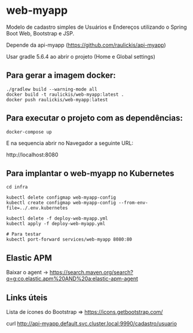 # web-myapp

Modelo de cadastro simples de Usuários e Endereços utilizando o Spring Boot Web, Bootstrap e JSP.

Depende da api-myapp (https://github.com/raulickis/api-myapp)

Usar gradle 5.6.4 ao abrir o projeto (Home e Global settings)

## Para gerar a imagem docker:

```
./gradlew build --warning-mode all 
docker build -t raulickis/web-myapp:latest .
docker push raulickis/web-myapp:latest
```

## Para executar o projeto com as dependências:

```
docker-compose up 
```

E na sequencia abrir no Navegador a seguinte URL:

http://localhost:8080


## Para implantar o web-myapp no Kubernetes 

```
cd infra

kubectl delete configmap web-myapp-config 
kubectl create configmap web-myapp-config --from-env-file=../.env.kubernetes

kubectl delete -f deploy-web-myapp.yml
kubectl apply -f deploy-web-myapp.yml

# Para testar
kubectl port-forward services/web-myapp 8080:80

```

## Elastic APM

Baixar o agent -> https://search.maven.org/search?q=g:co.elastic.apm%20AND%20a:elastic-apm-agent


## Links úteis

Lista de ícones do Bootstrap => https://icons.getbootstrap.com/


curl http://api-myapp.default.svc.cluster.local:9990/cadastro/usuario